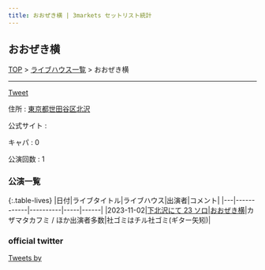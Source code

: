 ```yaml
---
title: おおぜき横 | 3markets セットリスト統計
---
```

## おおぜき横

[TOP](/setlist/) > [ライブハウス一覧](livehouses.html) > おおぜき横

___

<a href="https://twitter.com/share?ref_src=twsrc%5Etfw" data-text="3markets[ ]セットリスト > おおぜき横" class="twitter-share-button" data-via="3markets" data-hashtags="3markets" data-related="3markets" data-show-count="false">Tweet</a>

住所
:    <a href="https://www.google.co.jp/maps/search/%E6%9D%B1%E4%BA%AC%E9%83%BD%E4%B8%96%E7%94%B0%E8%B0%B7%E5%8C%BA%E5%8C%97%E6%B2%A2" rel="noopener noreferrer" target="_blank">東京都世田谷区北沢</a>

公式サイト
:    []()

キャパ
:    0

公演回数
: 1



### 公演一覧

{:.table-lives}
|日付|ライブタイトル|ライブハウス|出演者|コメント|
|---|------------|----------|-----|------|
|<span class="nowrap">2023-11-02</span>|[下北沢にて 23 ソロ](live092.html)|[おおぜき横](livehouse069.html)|カザマタカフミ / ほか出演者多数|社ゴミはチル社ゴミ(ギター矢矧)|




### official twitter

<a class="twitter-timeline" href="https://twitter.com/?ref_src=twsrc%5Etfw">Tweets by </a> <script async src="https://platform.twitter.com/widgets.js" charset="utf-8"></script>


<script async src="https://platform.twitter.com/widgets.js" charset="utf-8"></script>